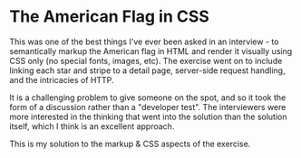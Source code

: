 # The American Flag in CSS

This was one of the best things I've ever been asked in an interview - to semantically markup the American flag in HTML and render it visually using CSS only (no special fonts, images, etc). The exercise went on to include linking each star and stripe to a detail page, server-side request handling, and the intricacies of HTTP.

It is a challenging problem to give someone on the spot, and so it took the form of a discussion rather than a "developer test". The interviewers were more interested in the thinking that went into the solution than the solution itself, which I think is an excellent approach.

This is my solution to the markup & CSS aspects of the exercise.
